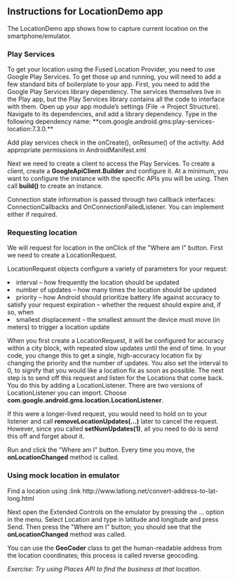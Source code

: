 <h2> Instructions for LocationDemo app</h2>
The LocationDemo app shows how to capture current location on the smartphone/emulator.

<!--
If running on the emulator, make sure to follow the instructions in the next section.
Start the emulator. See if it is running by typing the following command on your terminal

adb shell

Then to install it in the emulator, type the following command
adb install /Users/aprasad/Downloads/MockWalker.apk

You cannot reinstall the same app; to do so, you need to uninstall it first.
If you need to uninstall it, first you need to figure out the package name.
So you need access to the shell.

**adb shell**

Then type the following command to see the list of apps installed in the emulator.

**pm list packages -f**

Find MockWalker and copy the package name. The package name value will be the value following the text **apk=** for the MockWalker app.

Then exit the emulator shell, and once you are back in your laptop shell, type the following command to uninstall.

**adb uninstall <packagename> -->

<h3>  Play Services </h3>
To get your location using the Fused Location Provider, you need to use Google Play Services. To get those up and running, you will need to add a few standard bits of boilerplate to your app. First, you need to add the Google Play Services library dependency. The services themselves live in the Play app, but the Play Services library contains all the code to interface with them. Open up your app module’s settings (File → Project Structure). Navigate to its dependencies, and add a library dependency. Type in the following dependency name:
 **com.google.android.gms:play-services-location:7.3.0.**

 Add play services check in the onCreate(), onResume() of the activity. Add appropriate permissions in AndroidManifest.xml

Next we need to create a client to access the Play Services. To create a client, create a **GoogleApiClient.Builder** and configure it. At a minimum, you want to configure the instance with the specific APIs you will be using. Then call **build()** to create an instance.

Connection state information is passed through two callback interfaces: ConnectionCallbacks and OnConnectionFailedListener. You can implement either if required.

<h3> Requesting location </h3>
We will request for location in the onClick of the "Where am I" button. First we need to create a LocationRequest.

LocationRequest objects configure a variety of parameters for your request:
<li> interval – how frequently the location should be updated
<li> number of updates – how many times the location should be updated
<li> priority – how Android should prioritize battery life against accuracy to satisfy your request
expiration – whether the request should expire and, if so, when
<li> smallest displacement – the smallest amount the device must move (in meters) to trigger a location update

When you first create a LocationRequest, it will be configured for accuracy within a city block, with repeated slow updates until the end of time. In your code, you change this to get a single, high-accuracy location fix by changing the priority and the number of updates. You also set the interval to 0, to signify that you would like a location fix as soon as possible.
The next step is to send off this request and listen for the Locations that come back. You do this by adding a LocationListener. There are two versions of LocationListener you can import. Choose **com.google.android.gms.location.LocationListener**.

If this were a longer-lived request, you would need to hold on to your listener and call **removeLocationUpdates(…)** later to cancel the request. However, since you called **setNumUpdates(1)**, all you need to do is send this off and forget about it.

Run and click the "Where am I" button. Every time you move, the **onLocationChanged** method is called.

<h3> Using mock location in emulator </h3>
Find a location using :link http://www.latlong.net/convert-address-to-lat-long.html

Next open the Extended Controls on the emulator by pressing the ... option in the menu. Select Location and type in latitude and longitude and press Send. Then press the "Where am I" button; you should see that the **onLocationChanged** method was called.

You can use the **GeoCoder** class to get the human-readable address from the location coordinates; this process is called reverse geocoding.

<i> Exercise: Try using Places API to find the business at that location. 
